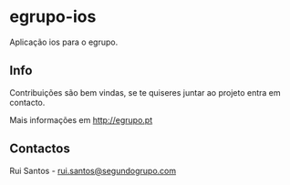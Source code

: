 # egrupo-ios
Aplicação ios para o egrupo.

## Info

Contribuições são bem vindas, se te quiseres juntar ao projeto entra em contacto.

Mais informações em http://egrupo.pt

## Contactos

Rui Santos - rui.santos@segundogrupo.com
